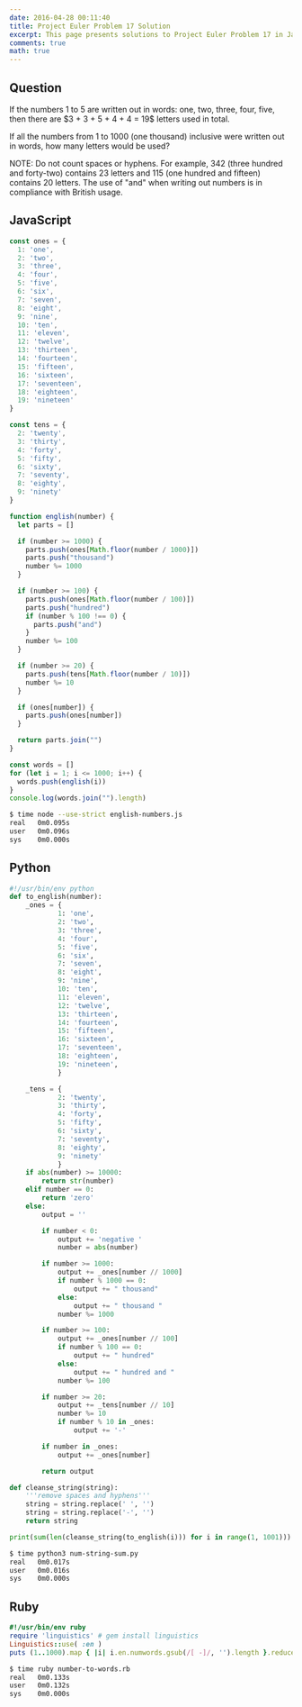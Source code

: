```yaml
---
date: 2016-04-28 00:11:40
title: Project Euler Problem 17 Solution
excerpt: This page presents solutions to Project Euler Problem 17 in JavaScript, Python and Ruby.
comments: true
math: true
---
```



## Question

<p>
If the numbers 1 to 5 are written out in words: 
one, two, three, four, five, then there are 
$3 + 3 + 5 + 4 + 4 = 19$ letters used in total.
</p>

<p>
If all the numbers from 1 to 1000 (one thousand)
inclusive were written out in words, how many 
letters would be used?
</p>

<p>
NOTE: Do not count spaces or hyphens. For example,
342 (three hundred and forty-two) contains 23 
letters and 115 (one hundred and fifteen) contains
20 letters. The use of "and" when writing out
numbers is in compliance with British usage.
</p>






## JavaScript

```javascript
const ones = {
  1: 'one',
  2: 'two',
  3: 'three',
  4: 'four',
  5: 'five',
  6: 'six',
  7: 'seven',
  8: 'eight',
  9: 'nine',
  10: 'ten',
  11: 'eleven',
  12: 'twelve',
  13: 'thirteen',
  14: 'fourteen',
  15: 'fifteen',
  16: 'sixteen',
  17: 'seventeen',
  18: 'eighteen',
  19: 'nineteen'
}

const tens = {
  2: 'twenty',
  3: 'thirty',
  4: 'forty',
  5: 'fifty',
  6: 'sixty',
  7: 'seventy',
  8: 'eighty',
  9: 'ninety'
}

function english(number) {
  let parts = []

  if (number >= 1000) {
    parts.push(ones[Math.floor(number / 1000)])
    parts.push("thousand")
    number %= 1000
  }

  if (number >= 100) {
    parts.push(ones[Math.floor(number / 100)])
    parts.push("hundred")
    if (number % 100 !== 0) {
      parts.push("and")
    }
    number %= 100
  }

  if (number >= 20) {
    parts.push(tens[Math.floor(number / 10)])
    number %= 10
  }

  if (ones[number]) {
    parts.push(ones[number])
  }

  return parts.join("")
}

const words = []
for (let i = 1; i <= 1000; i++) {
  words.push(english(i))
}
console.log(words.join("").length)
```


```bash
$ time node --use-strict english-numbers.js
real   0m0.095s
user   0m0.096s
sys    0m0.000s
```



## Python

```python
#!/usr/bin/env python
def to_english(number):
    _ones = {
            1: 'one',
            2: 'two',
            3: 'three',
            4: 'four',
            5: 'five',
            6: 'six',
            7: 'seven',
            8: 'eight',
            9: 'nine',
            10: 'ten',
            11: 'eleven',
            12: 'twelve',
            13: 'thirteen',
            14: 'fourteen',
            15: 'fifteen',
            16: 'sixteen',
            17: 'seventeen',
            18: 'eighteen',
            19: 'nineteen',
            }

    _tens = {
            2: 'twenty',
            3: 'thirty',
            4: 'forty',
            5: 'fifty',
            6: 'sixty',
            7: 'seventy',
            8: 'eighty',
            9: 'ninety'
            }
    if abs(number) >= 10000:
        return str(number)
    elif number == 0:
        return 'zero'
    else:
        output = ''

        if number < 0:
            output += 'negative '
            number = abs(number)

        if number >= 1000:
            output += _ones[number // 1000]
            if number % 1000 == 0:
                output += " thousand"
            else:
                output += " thousand "
            number %= 1000

        if number >= 100:
            output += _ones[number // 100]
            if number % 100 == 0:
                output += " hundred"
            else:
                output += " hundred and "
            number %= 100

        if number >= 20:
            output += _tens[number // 10]
            number %= 10
            if number % 10 in _ones:
                output += '-'

        if number in _ones:
            output += _ones[number]

        return output

def cleanse_string(string):
    '''remove spaces and hyphens'''
    string = string.replace(' ', '')
    string = string.replace('-', '')
    return string

print(sum(len(cleanse_string(to_english(i))) for i in range(1, 1001)))
```


```bash
$ time python3 num-string-sum.py
real   0m0.017s
user   0m0.016s
sys    0m0.000s
```



## Ruby

```ruby
#!/usr/bin/env ruby
require 'linguistics' # gem install linguistics
Linguistics::use( :en )
puts (1..1000).map { |i| i.en.numwords.gsub(/[ -]/, '').length }.reduce(:+)
```


```bash
$ time ruby number-to-words.rb
real   0m0.133s
user   0m0.132s
sys    0m0.000s
```


